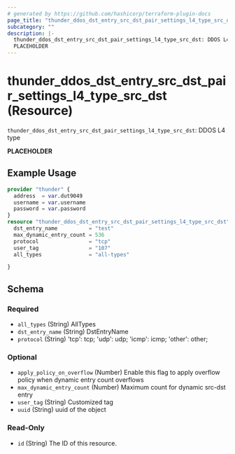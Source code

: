 ```yaml
---
# generated by https://github.com/hashicorp/terraform-plugin-docs
page_title: "thunder_ddos_dst_entry_src_dst_pair_settings_l4_type_src_dst Resource - terraform-provider-thunder"
subcategory: ""
description: |-
  thunder_ddos_dst_entry_src_dst_pair_settings_l4_type_src_dst: DDOS L4 type
  PLACEHOLDER
---
```


# thunder_ddos_dst_entry_src_dst_pair_settings_l4_type_src_dst (Resource)

`thunder_ddos_dst_entry_src_dst_pair_settings_l4_type_src_dst`: DDOS L4 type

__PLACEHOLDER__

## Example Usage

```terraform
provider "thunder" {
  address  = var.dut9049
  username = var.username
  password = var.password
}
resource "thunder_ddos_dst_entry_src_dst_pair_settings_l4_type_src_dst" "thunder_ddos_dst_entry_src_dst_pair_settings_l4_type_src_dst" {
  dst_entry_name          = "test"
  max_dynamic_entry_count = 536
  protocol                = "tcp"
  user_tag                = "107"
  all_types               = "all-types"

}
```

<!-- schema generated by tfplugindocs -->
## Schema

### Required

- `all_types` (String) AllTypes
- `dst_entry_name` (String) DstEntryName
- `protocol` (String) 'tcp': tcp; 'udp': udp; 'icmp': icmp; 'other': other;

### Optional

- `apply_policy_on_overflow` (Number) Enable this flag to apply overflow policy when dynamic entry count overflows
- `max_dynamic_entry_count` (Number) Maximum count for dynamic src-dst entry
- `user_tag` (String) Customized tag
- `uuid` (String) uuid of the object

### Read-Only

- `id` (String) The ID of this resource.



